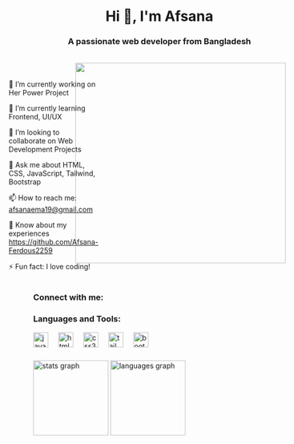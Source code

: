 

<h1 align="center">Hi 👋, I'm Afsana</h1>
<h3 align="center">A passionate web developer from Bangladesh</h3><br>
<img align="right" height="400"  width="420" background: transparent; src="https://i.pinimg.com/originals/7e/b2/49/7eb249f2fd2e58e9ad6dd60ef892971b.gif"  />

<section style="display: flex; flex-wrap: wrap; gap: 20px; justify-content: center;">
  <div style="flex: 1; text-align: center;">
  </div>
  <div style="flex: 2; text-align: left;">
    <p>🔭 I’m currently working on Her Power Project</p>
    <p>🌱 I’m currently learning Frontend, UI/UX</p>
    <p>👯 I’m looking to collaborate on Web Development Projects</p>
    <p>💬 Ask me about HTML, CSS, JavaScript, Tailwind, Bootstrap</p>
    <p>📫 How to reach me: <a href="mailto:afsanaema19@gmail.com">afsanaema19@gmail.com</a></p>
   <p>📄 Know about my experiences <a href="https://github.com/Afsana-Ferdous2259">https://github.com/Afsana-Ferdous2259</a></p>
    <p>⚡ Fun fact: I love coding!</p>
  </div>
</section>

<h3 align="left">Connect with me:</h3>
<h3 align="left">Languages and Tools:</h3>

<div align="left">
<img src="https://cdn.jsdelivr.net/gh/devicons/devicon/icons/javascript/javascript-original.svg" height="30" alt="javascript logo" />
<img width="12" />
<img src="https://cdn.jsdelivr.net/gh/devicons/devicon/icons/html5/html5-original.svg" height="30" alt="html5 logo" />
<img width="12" />
<img src="https://cdn.jsdelivr.net/gh/devicons/devicon/icons/css3/css3-original.svg" height="30" alt="css3 logo" />
<img width="12" />
<img src="https://www.vectorlogo.zone/logos/tailwindcss/tailwindcss-icon.svg" height="30" alt="tailwindcss logo" />
<img width="12" />
<img src="https://cdn.jsdelivr.net/gh/devicons/devicon/icons/bootstrap/bootstrap-original.svg" height="30" alt="bootstrap logo" />

</div>


###

<div align="left">
  <img src="https://github-readme-stats.vercel.app/api?username=Afsana-Ferdous2259&hide_title=false&hide_rank=false&show_icons=true&include_all_commits=true&count_private=true&disable_animations=false&theme=dracula&locale=en&hide_border=false" height="150" alt="stats graph"  />
  <img src="https://github-readme-stats.vercel.app/api/top-langs?username=Afsana-Ferdous2259&locale=en&hide_title=false&layout=compact&card_width=320&langs_count=5&theme=dracula&hide_border=false" height="150" alt="languages graph"  />
</div>

###


###


###


###




###

